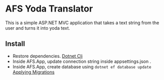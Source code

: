 # AFS Yoda Translator
This is a simple ASP.NET MVC application that takes a text string from the user and turns it
into yoda text.

## Install
- Restore dependencies. [Dotnet Cli](https://docs.microsoft.com/en-us/nuget/consume-packages/install-use-packages-dotnet-cli)
- Inside AFS.App, update connection string inside appsettings.json .
- Inside AFS.App, create database using `dotnet ef database update` [Applying Migrations](https://docs.microsoft.com/en-us/ef/core/managing-schemas/migrations/applying?tabs=dotnet-core-cli)